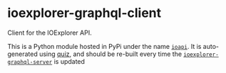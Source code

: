 # ioexplorer-graphql-client

Client for the IOExplorer API.

This is a Python module hosted in PyPi under the name [`ioapi`](https://pypi.org/project/ioapi/). It is auto-generated using [quiz](https://quiz.readthedocs.io/en/latest/), and should be re-built every time the [`ioexplorer-graphql-server`]() is updated
